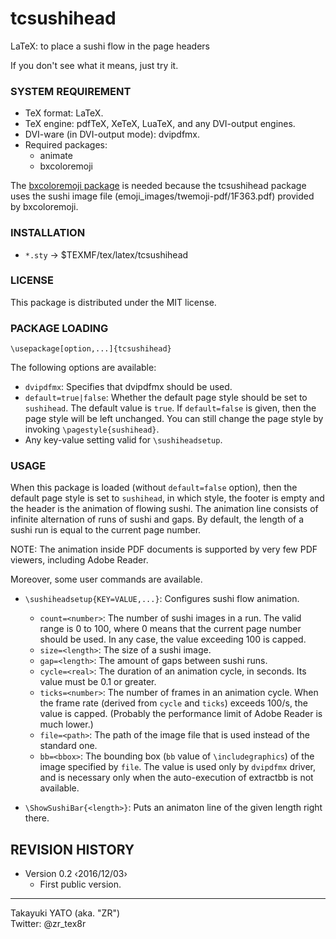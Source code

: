 tcsushihead
===========

LaTeX: to place a sushi flow in the page headers

If you don't see what it means, just try it.

### SYSTEM REQUIREMENT

  * TeX format: LaTeX.
  * TeX engine: pdfTeX, XeTeX, LuaTeX, and any DVI-output engines.
  * DVI-ware (in DVI-output mode): dvipdfmx.
  * Required packages:
      - animate
      - bxcoloremoji

The [bxcoloremoji package] is needed because the tcsushihead package
uses the sushi image file (emoji_images/twemoji-pdf/1F363.pdf) provided
by bxcoloremoji.

[bxcoloremoji package]: https://github.com/zr-tex8r/BXcoloremoji

### INSTALLATION

  - `*.sty` → $TEXMF/tex/latex/tcsushihead

### LICENSE

This package is distributed under the MIT license.

### PACKAGE LOADING

    \usepackage[option,...]{tcsushihead}

The following options are available:

  * `dvipdfmx`: Specifies that dvipdfmx should be used.
  * `default=true|false`: Whether the default page style should be set to
    `sushihead`. The default value is `true`. If `default=false` is given,
    then the page style will be left unchanged. You can still change the
    page style by invoking `\pagestyle{sushihead}`.
  * Any key-value setting valid for `\sushiheadsetup`.

### USAGE

When this package is loaded (without `default=false` option), then the
default page style is set to `sushihead`, in which style, the footer is
empty and the header is the animation of flowing sushi. The animation
line consists of infinite alternation of runs of sushi and gaps. By
default, the length of a sushi run is equal to the current page number.

NOTE: The animation inside PDF documents is supported by very few PDF
viewers, including Adobe Reader.

Moreover, some user commands are available.

  * `\sushiheadsetup{KEY=VALUE,...}`: Configures sushi flow animation.
      - `count=<number>`: The number of sushi images in a run. The valid
        range is 0 to 100, where 0 means that the current page number
        should be used. In any case, the value exceeding 100 is capped.
      - `size=<length>`: The size of a sushi image.
      - `gap=<length>`: The amount of gaps between sushi runs.
      - `cycle=<real>`: The duration of an animation cycle, in seconds.
        Its value must be 0.1 or greater.
      - `ticks=<number>`: The number of frames in an animation cycle.
        When the frame rate (derived from `cycle` and `ticks`) exceeds
        100/s, the value is capped. (Probably the performance limit of
        Adobe Reader is much lower.)
      - `file=<path>`: The path of the image file that is used instead of
        the standard one.
      - `bb=<bbox>`: The bounding box (`bb` value of `\includegraphics`)
        of the image specified by `file`. The value is used only by
        `dvipdfmx` driver, and is necessary only when the auto-execution
        of extractbb is not available.

  * `\ShowSushiBar{<length>}`: Puts an animaton line of the given length
    right there.

REVISION HISTORY
----------------

  * Version 0.2  ‹2016/12/03›
      - First public version.

--------------------
Takayuki YATO (aka. "ZR")  
Twitter: @zr_tex8r

